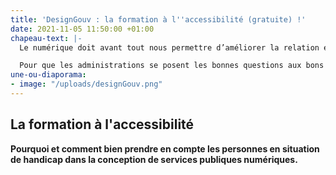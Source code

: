 ```yaml
---
title: 'DesignGouv : la formation à l''accessibilité (gratuite) !'
date: 2021-11-05 11:50:00 +01:00
chapeau-text: |-
  Le numérique doit avant tout nous permettre d’améliorer la relation entre les citoyens et l’administration, à travers des services simples, accessibles et humains. Ces services doivent s’adresser à toutes et tous, quels que soient nos particularités et nos usages.

  Pour que les administrations se posent les bonnes questions aux bons moments, pour qu'elles prennent les bonnes décisions avec les bonnes méthodes et les bons outils, pour qu'elles travaillent avec les bons interlocuteurs, le pôle **Design des services numériques** de la Direction interministérielle du numérique (DINUM) propose **trois formations gratuites indispensables** : la formation accessibilité, la formation design, et la formation recherche utilisateur.
une-ou-diaporama:
- image: "/uploads/designGouv.png"
---
```


## La formation à l'accessibilité

**Pourquoi et comment bien prendre en compte les personnes en situation de handicap dans la conception de services publiques numériques.**